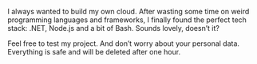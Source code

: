 I always wanted to build my own cloud. After wasting some time on weird programming languages and frameworks, I finally found the perfect tech stack: .NET, Node.js and a bit of Bash. Sounds lovely, doesn’t it?

Feel free to test my project. And don’t worry about your personal data. Everything is safe and will be deleted after one hour.
